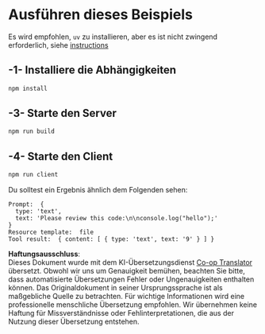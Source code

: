 <!--
CO_OP_TRANSLATOR_METADATA:
{
  "original_hash": "fae57a69c2b62cb7d92ff12da65f36c3",
  "translation_date": "2025-07-13T18:43:05+00:00",
  "source_file": "03-GettingStarted/02-client/solution/typescript/README.md",
  "language_code": "de"
}
-->
# Ausführen dieses Beispiels

Es wird empfohlen, `uv` zu installieren, aber es ist nicht zwingend erforderlich, siehe [instructions](https://docs.astral.sh/uv/#highlights)

## -1- Installiere die Abhängigkeiten

```bash
npm install
```

## -3- Starte den Server

```bash
npm run build
```

## -4- Starte den Client

```sh
npm run client
```

Du solltest ein Ergebnis ähnlich dem Folgenden sehen:

```text
Prompt:  {
  type: 'text',
  text: 'Please review this code:\n\nconsole.log("hello");'
}
Resource template:  file
Tool result:  { content: [ { type: 'text', text: '9' } ] }
```

**Haftungsausschluss**:  
Dieses Dokument wurde mit dem KI-Übersetzungsdienst [Co-op Translator](https://github.com/Azure/co-op-translator) übersetzt. Obwohl wir uns um Genauigkeit bemühen, beachten Sie bitte, dass automatisierte Übersetzungen Fehler oder Ungenauigkeiten enthalten können. Das Originaldokument in seiner Ursprungssprache ist als maßgebliche Quelle zu betrachten. Für wichtige Informationen wird eine professionelle menschliche Übersetzung empfohlen. Wir übernehmen keine Haftung für Missverständnisse oder Fehlinterpretationen, die aus der Nutzung dieser Übersetzung entstehen.